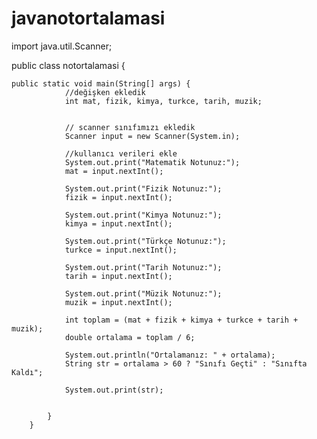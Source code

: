 # javanotortalamasi






import java.util.Scanner;

public class notortalamasi {

    public static void main(String[] args) {
                //değişken ekledik
                int mat, fizik, kimya, turkce, tarih, muzik;


                // scanner sınıfımızı ekledik
                Scanner input = new Scanner(System.in);

                //kullanıcı verileri ekle
                System.out.print("Matematik Notunuz:");
                mat = input.nextInt();

                System.out.print("Fizik Notunuz:");
                fizik = input.nextInt();

                System.out.print("Kimya Notunuz:");
                kimya = input.nextInt();

                System.out.print("Türkçe Notunuz:");
                turkce = input.nextInt();

                System.out.print("Tarih Notunuz:");
                tarih = input.nextInt();

                System.out.print("Müzik Notunuz:");
                muzik = input.nextInt();

                int toplam = (mat + fizik + kimya + turkce + tarih + muzik);
                double ortalama = toplam / 6;

                System.out.println("Ortalamanız: " + ortalama);
                String str = ortalama > 60 ? "Sınıfı Geçti" : "Sınıfta Kaldı";

                System.out.print(str);


            }
        }




